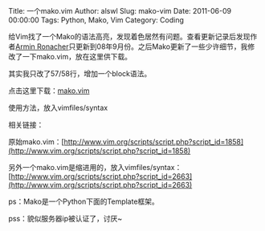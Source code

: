 Title: 一个mako.vim
Author: alswl
Slug: mako-vim
Date: 2011-06-09 00:00:00
Tags: Python, Mako, Vim
Category: Coding

给Vim找了一个Mako的语法高亮，发现着色居然有问题。查看更新记录后发现作者[Armin Ronacher](http://lucumr.pocoo.org/)只更新到08年9月份。之后Mako更新了一些少许细节，我修改了一下mako.vim，放在这里供下载。

其实我只改了57/58行，增加一个block语法。

点击这里下载：[mako.vim](https://ohsolnxaa.qnssl.com/2011/06/mako.vim)

使用方法，放入vimfiles/syntax

相关链接：

原始mako.vim：[http://www.vim.org/scripts/script.php?script_id=1858](http://www.vim.org/scripts/script.php?script_id=1858)

另外一个mako.vim是缩进用的，放入vimfiles/syntax：[http://www.vim.org/scripts/script.php?script_id=2663](http://www.vim.org/scripts/script.php?script_id=2663)

ps：Mako是一个Python下面的Template框架。

pss：貌似服务器ip被认证了，讨厌~

